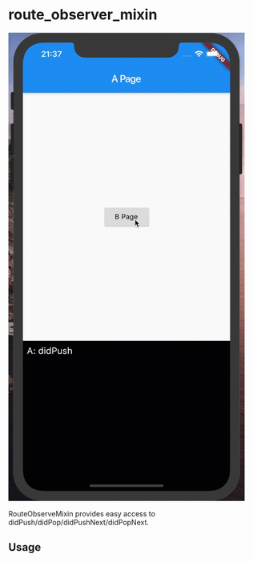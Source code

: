 # route_observer_mixin

![Gif](gif/screen.gif)

RouteObserveMixin provides easy access to didPush/didPop/didPushNext/didPopNext.

## Usage


